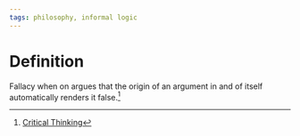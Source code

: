 ```yaml
---
tags: philosophy, informal logic
---
```


# Definition

Fallacy when on argues that the origin of an argument in and of itself automatically renders it false.[^1]

[^1]: [Critical Thinking](zotero://open-pdf/library/items/UD4ABYRU?page=379)